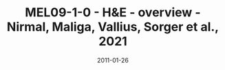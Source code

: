 ---
title: MEL09-1-0 - H&E - overview - Nirmal, Maliga, Vallius, Sorger et al., 2021
image: https://labsyspharm.github.io/HTA-MELATLAS-1/images/thumbnail-MEL09-1-0-he-overview.jpg
date: '2011-01-26'
minerva_link: https://labsyspharm.github.io/HTA-MELATLAS-1/stories/MEL09-1-0-he-overview.html
info_link: null
show_page_link: false
---
